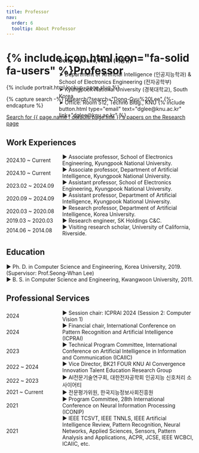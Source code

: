 ```yaml
---
title: Professor
nav:
  order: 6
  tooltip: About Professor
---
```


# {% include icon.html icon="fa-solid fa-users" %}Professor

<div class="container" style="display: flex; align-items: center; position: relative;">
  <div style="display: flex;">
    {% include portrait.html lookup=page.slug %}
  </div>
  <div style="display: flex; flex-direction: column; align-items: flex-start; text-align: left; position: absolute; left: 28%">
    <b>Dong-Gyu Lee, Ph.D. (이동규)</b><br>
    ➤ Department of Artificial Intelligence (인공지능학과) & School of Electronics Engineering (전자공학부)<br>
    ➤ Kyungpook National University (경북대학교), South Korea<br>
    ➤ Office: Room 512, Techno Bldg., KNU
    {%
      include button.html
      type="email"
      text="dglee@knu.ac.kr"
      link="dglee@knu.ac.kr"
    %}
  </div>
</div>

{% capture search -%}
  research/?search="Dong-Gyu%20Lee"
{%- endcapture %}

<p class="center">
  <a href="{{ search | relative_url | uri_escape }}">
    Search for {{ page.name | default: page.title }}'s papers on the Research page
  </a>
</p>

## Work Experiences

<div style="flex-direction: column;">
  <div style="display: flex;align-items: center;">
    <span style="min-width: 150px; text-align: left;">2024.10 ~ Current</span>
    <span>▶︎ Associate professor, School of Electronics Engineering, Kyungpook National University.</span>
  </div>
  <div style="display: flex;align-items: center;">
    <span style="min-width: 150px; text-align: left;">2024.10 ~ Current</span>
    <span>▶︎ Associate professor, Department of Artificial Intelligence, Kyungpook National University.</span>
  </div>
  <div style="display: flex;align-items: center;">
    <span style="min-width: 150px; text-align: left;">2023.02 ~ 2024.09</span>
    <span>▶︎ Assistant professor, School of Electronics Engineering, Kyungpook National University.</span>
  </div>
  <div style="display: flex;align-items: center;">
    <span style="min-width: 150px; text-align: left;">2020.09 ~ 2024.09</span>
    <span>▶︎ Assistant professor, Department of Artificial Intelligence, Kyungpook National University.</span>
  </div>
  <div style="display: flex;align-items: center;">
    <span style="min-width: 150px; text-align: left;">2020.03 ~ 2020.08</span>
    <span>▶︎ Research professor, Department of Artificial Intelligence, Korea University.</span>
  </div>
  <div style="display: flex;align-items: center;">
    <span style="min-width: 150px; text-align: left;">2019.03 ~ 2020.03</span>
    <span>▶︎ Research engineer, SK Holdings C&C.</span>
  </div>
  <div style="display: flex;align-items: center;">
    <span style="min-width: 150px; text-align: left;">2014.06 ~ 2014.08</span>
    <span>▶︎ Visiting research scholar, University of California, Riverside.</span>
  </div>
</div>

## Education
▶︎ Ph. D. in Computer Science and Engineering, Korea University, 2019. (Supervisor: Prof.Seong-Whan Lee)<br>
▶︎ B. S. in Computer Science and Engineering, Kwangwoon University, 2011.<br>

## Professional Services

<div style="flex-direction: column;">
  <div style="display: flex;align-items: center;">
    <span style="min-width: 150px; text-align: left;">2024</span>
    <span>▶︎ Session chair: ICPRAI 2024 (Session 2: Computer Vision 1)</span>
  </div>
  <div style="display: flex;align-items: center;">
    <span style="min-width: 150px; text-align: left;">2024</span>
    <span>▶︎ Financial chair, International Conference on Pattern Recognition and Artificial Intelligence (ICPRAI)</span>
  </div>
  <div style="display: flex;align-items: center;">
    <span style="min-width: 150px; text-align: left;">2023</span>
    <span>▶︎ Technical Program Committee, International Conference on Artificial Intelligence in Information and Communication (ICAIIC)</span>
  </div>
  <div style="display: flex;align-items: center;">
    <span style="min-width: 150px; text-align: left;">2022 ~ 2024</span>
    <span>▶︎ Vice Director, BK21 FOUR KNU AI Convergence Innovation Talent Education Research Group</span>
  </div>
  <div style="display: flex;align-items: center;">
    <span style="min-width: 150px; text-align: left;">2022 ~ 2023</span>
    <span>▶︎ AI전문기술연구회, 대한전자공학회 인공지능 신호처리 소사이어티</span>
  </div>
  <div style="display: flex;align-items: center;">
    <span style="min-width: 150px; text-align: left;">2021 ~ Current</span>
    <span>▶︎ 전문평가위원, 한국지능정보사회진흥원</span>
  </div>
  <div style="display: flex;align-items: center;">
    <span style="min-width: 150px; text-align: left;">2021</span>
    <span>▶︎ Program Committee, 28th International Conference on Neural Information Processing (ICONIP)</span>
  </div>
  <div style="display: flex;align-items: center;">
    <span style="min-width: 150px; text-align: left;">2021</span>
    <span>▶︎ IEEE TCSVT, IEEE TNNLS, IEEE Artificial Intelligence Review, Pattern Recognition, Neural Networks, Applied Sciences, Sensors, Pattern Analysis and Applications,  ACPR, JCSE, IEEE WCBCI, ICAIIC, etc.</span>
  </div>
</div>
